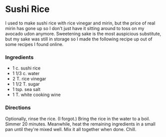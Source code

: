 # Sushi Rice

I used to make sushi rice with rice vinegar and mirin, but the price of real mirin has gone up so I don't just have it sitting around to toss on my avocado udon anymore. Sweetening sake is the most auspicious substitute, but my sake was still in storage so I made the following recipe up out of some recipes I found online. 

### Ingredients

* 1 c. sushi rice
* 1 1/3 c. water
* 2 T. rice vinegar
* 1 1/2 T. sugar
* 1 tsp. sea salt
* 1 T. white cooking wine

### Directions

Optionally, rinse the rice. (I forgot.) Bring the rice in the water to a boil.  Simmer 20 minutes. Meanwhile, heat the remaining ingredients in a small pan until they're mixed well. Mix it all together when done. Chill. 
